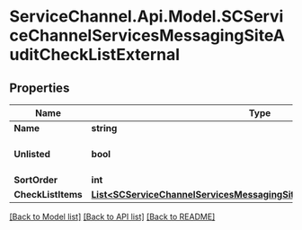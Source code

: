 # ServiceChannel.Api.Model.SCServiceChannelServicesMessagingSiteAuditCheckListExternal

## Properties

Name | Type | Description | Notes
------------ | ------------- | ------------- | -------------
**Name** | **string** |  | [optional] 
**Unlisted** | **bool** |  | [optional] [default to false]
**SortOrder** | **int** |  | [optional] 
**CheckListItems** | [**List&lt;SCServiceChannelServicesMessagingSiteAuditCheckListItemExternal&gt;**](SCServiceChannelServicesMessagingSiteAuditCheckListItemExternal.md) |  | [optional] 

[[Back to Model list]](../README.md#documentation-for-models) [[Back to API list]](../README.md#documentation-for-api-endpoints) [[Back to README]](../README.md)

